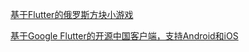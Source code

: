 [基于Flutter的俄罗斯方块小游戏](https://github.com/yubo725/flutter-tetris)

[基于Google Flutter的开源中国客户端，支持Android和iOS](https://github.com/yubo725/flutter-osc)